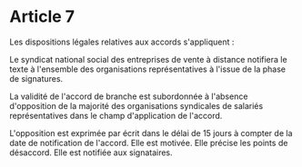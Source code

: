 # Article 7

  
 Les dispositions légales relatives aux accords s'appliquent :  
  
 Le syndicat national social des entreprises de vente à distance notifiera le texte à l'ensemble des organisations représentatives à l'issue de la phase de signatures.  
  
 La validité de l'accord de branche est subordonnée à l'absence d'opposition de la majorité des organisations syndicales de salariés représentatives dans le champ d'application de l'accord.  
  
 L'opposition est exprimée par écrit dans le délai de 15 jours à compter de la date de notification de l'accord. Elle est motivée. Elle précise les points de désaccord. Elle est notifiée aux signataires.  

